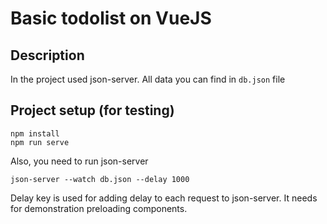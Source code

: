 # Basic todolist on VueJS

## Description
In the project used json-server. All data you can find in ```db.json``` file

## Project setup (for testing)
```
npm install
npm run serve
```

Also, you need to run json-server

```
json-server --watch db.json --delay 1000
```

Delay key is used for adding delay to each request to json-server. 
It needs for demonstration preloading components.

